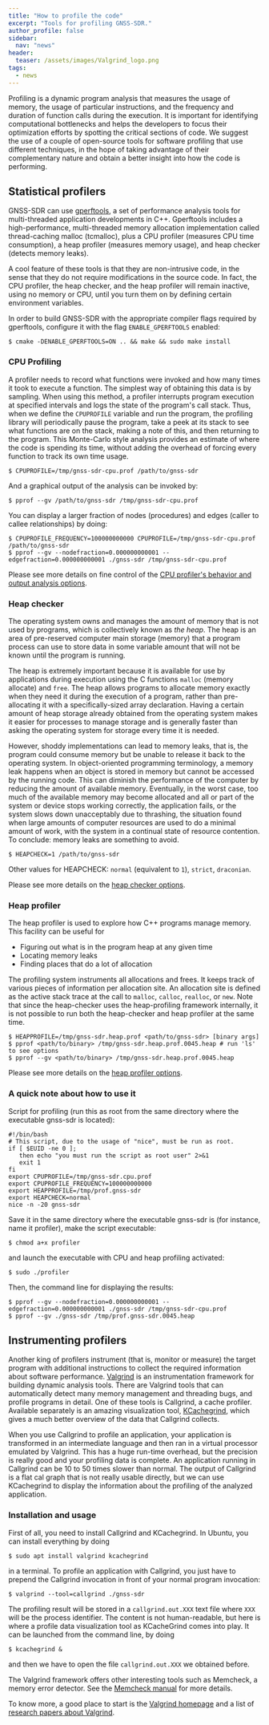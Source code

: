 ```yaml
---
title: "How to profile the code"
excerpt: "Tools for profiling GNSS-SDR."
author_profile: false
sidebar:
  nav: "news"
header:
  teaser: /assets/images/Valgrind_logo.png
tags:
  - news
---
```


Profiling is a dynamic program analysis that measures the usage of memory, the
usage of particular instructions, and the frequency and duration of function
calls during the execution. It is important for identifying computational
bottlenecks and helps the developers to focus their optimization efforts by
spotting the critical sections of code. We suggest the use of a couple of
open-source tools for software profiling that use different techniques, in the
hope of taking advantage of their complementary nature and obtain a better
insight into how the code is performing.

## Statistical profilers

GNSS-SDR can use [gperftools](https://github.com/gperftools/gperftools), a set
of performance analysis tools for multi-threaded application developments in
C++. Gperftools includes a high-performance, multi-threaded memory allocation
implementation called thread-caching malloc (tcmalloc), plus a CPU profiler
(measures CPU time consumption), a heap profiler (measures memory usage), and
heap checker (detects memory leaks).

A cool feature of these tools is that they are non-intrusive code, in the sense
that they do not require modifications in the source code. In fact, the CPU
profiler, the heap checker, and the heap profiler will remain inactive, using no
memory or CPU, until you turn them on by defining certain environment variables.

In order to build GNSS-SDR with the appropriate compiler flags required by
gperftools, configure it with the flag `ENABLE_GPERFTOOLS` enabled:

```console
$ cmake -DENABLE_GPERFTOOLS=ON .. && make && sudo make install
```


### CPU Profiling

A profiler needs to record what functions were invoked and how many times it
took to execute a function. The simplest way of obtaining this data is by
sampling. When using this method, a profiler interrupts program execution at
specified intervals and logs the state of the program's call stack. Thus, when
we define the `CPUPROFILE` variable and run the program, the profiling library
will periodically pause the program, take a peek at its stack to see what
functions are on the stack, making a note of this, and then returning to the
program. This Monte-Carlo style analysis provides an estimate of where the code
is spending its time, without adding the overhead of forcing every function to
track its own time usage.

```console
$ CPUPROFILE=/tmp/gnss-sdr-cpu.prof /path/to/gnss-sdr
```

And a graphical output of the analysis can be invoked by:

```console
$ pprof --gv /path/to/gnss-sdr /tmp/gnss-sdr-cpu.prof
```

You can display a larger fraction of nodes (procedures) and edges (caller to
callee relationships) by doing:

```console
$ CPUPROFILE_FREQUENCY=100000000000 CPUPROFILE=/tmp/gnss-sdr-cpu.prof /path/to/gnss-sdr
$ pprof --gv --nodefraction=0.000000000001 --edgefraction=0.000000000001 ./gnss-sdr /tmp/gnss-sdr-cpu.prof
```

Please see more details on fine control of the [CPU profiler's behavior and
output analysis
options](https://gperftools.github.io/gperftools/cpuprofile.html).

### Heap checker

The operating system owns and manages the amount of memory that is not used by
programs, which is collectively known as _the heap_. The heap is an area of
pre-reserved computer main storage (memory) that a program process can use to
store data in some variable amount that will not be known until the program is
running.

The heap is extremely important because it is available for use by applications
during execution using the C functions `malloc` (memory allocate) and `free`.
The heap allows programs to allocate memory exactly when they need it during the
execution of a program, rather than pre-allocating it with a specifically-sized
array declaration. Having a certain amount of heap storage already obtained from
the operating system makes it easier for processes to manage storage and is
generally faster than asking the operating system for storage every time it is
needed.

However, shoddy implementations can lead to memory leaks, that is, the program
could consume memory but be unable to release it back to the operating system.
In object-oriented programming terminology, a memory leak happens when an object
is stored in memory but cannot be accessed by the running code. This can
diminish the performance of the computer by reducing the amount of available
memory. Eventually, in the worst case, too much of the available memory may
become allocated and all or part of the system or device stops working
correctly, the application fails, or the system slows down unacceptably due to
thrashing, the situation found when large amounts of computer resources are used
to do a minimal amount of work, with the system in a continual state of resource
contention. To conclude: memory leaks are something to avoid.

```console
$ HEAPCHECK=1 /path/to/gnss-sdr
```

Other values for HEAPCHECK: `normal` (equivalent to `1`), `strict`, `draconian`.

Please see more details on the [heap checker options](https://gperftools.github.io/gperftools/heap_checker.html).


### Heap profiler

The heap profiler is used to explore how C++ programs manage memory. This
facility can be useful for

  * Figuring out what is in the program heap at any given time
  * Locating memory leaks
  * Finding places that do a lot of allocation

The profiling system instruments all allocations and frees. It keeps track of
various pieces of information per allocation site. An allocation site is defined
as the active stack trace at the call to `malloc`, `calloc`, `realloc`, or
`new`. Note that since the heap-checker uses the heap-profiling framework
internally, it is not possible to run both the heap-checker and heap profiler at
the same time.

```console
$ HEAPPROFILE=/tmp/gnss-sdr.heap.prof <path/to/gnss-sdr> [binary args]
$ pprof <path/to/binary> /tmp/gnss-sdr.heap.prof.0045.heap # run 'ls' to see options
$ pprof --gv <path/to/binary> /tmp/gnss-sdr.heap.prof.0045.heap
```

Please see more details on the [heap profiler options](https://gperftools.github.io/gperftools/heapprofile.html).

### A quick note about how to use it

Script for profiling (run this as root from the same directory where the
executable gnss-sdr is located):

```bash?comments=true
#!/bin/bash
# This script, due to the usage of "nice", must be run as root.
if [ $EUID -ne 0 ];
   then echo "you must run the script as root user" 2>&1
   exit 1
fi
export CPUPROFILE=/tmp/gnss-sdr.cpu.prof
export CPUPROFILE_FREQUENCY=100000000000
export HEAPPROFILE=/tmp/prof.gnss-sdr
export HEAPCHECK=normal
nice -n -20 gnss-sdr
```

Save it in the same directory where the executable gnss-sdr is (for instance,
name it profiler), make the script executable:

```console
$ chmod a+x profiler
```

and launch the executable with CPU and heap profiling activated:

```console
$ sudo ./profiler
```

Then, the command line for displaying the results:

```console
$ pprof --gv --nodefraction=0.000000000001 --edgefraction=0.000000000001 ./gnss-sdr /tmp/gnss-sdr-cpu.prof
$ pprof --gv ./gnss-sdr /tmp/prof.gnss-sdr.0045.heap
```


## Instrumenting profilers

Another king of profilers instrument (that is, monitor or measure) the target
program with additional instructions to collect the required information about
software performance. [Valgrind](https://valgrind.org/) is an
instrumentation framework for building dynamic analysis tools. There are
Valgrind tools that can automatically detect many memory management and
threading bugs, and profile  programs in detail. One of these tools is
Callgrind, a cache profiler. Available separately is an amazing visualization
tool, [KCachegrind](https://kcachegrind.github.io/html/Home.html), which gives a
much better overview of the data that Callgrind collects.

When you use Callgrind to profile an application, your application is
transformed in an intermediate language and then ran in a virtual processor
emulated by Valgrind. This has a huge run-time overhead, but the precision is
really good and your profiling data is complete. An application running in
Callgrind can be 10 to 50 times slower than normal. The output of Callgrind is a
flat cal graph that is not really usable directly, but we can use KCachegrind to
display the information about the profiling of the analyzed application.

### Installation and usage

First of all, you need to install Callgrind and KCachegrind. In Ubuntu, you can
install everything by doing

```console
$ sudo apt install valgrind kcachegrind
```

in a terminal. To profile an application with Callgrind, you just have to
prepend the Callgrind invocation in front of your normal program invocation:

```console
$ valgrind --tool=callgrind ./gnss-sdr
```

The profiling result will be stored in a `callgrind.out.XXX` text file where
`XXX` will be the process identifier. The content is not human-readable, but
here is where a profile data visualization tool as KCacheGrind comes into play.
It can be launched from the command line, by doing

```console
$ kcachegrind &
```

and then we have to open the file `callgrind.out.XXX` we obtained before.

The Valgrind framework offers other interesting tools such as Memcheck, a memory
error detector. See the [Memcheck
manual](https://valgrind.org/docs/manual/mc-manual.html) for more details.

To know more, a good place to start is the [Valgrind
homepage](https://valgrind.org/) and a list of [research papers about
Valgrind](https://valgrind.org/docs/pubs.html).
